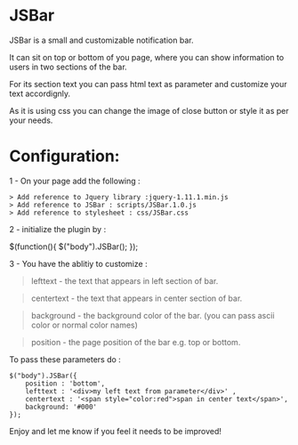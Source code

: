 JSBar
=====

JSBar is a small and customizable notification bar. 

It can sit on top or bottom of you page, where you can show information to users in two sections of the bar.

For its section text you can pass html text as parameter and customize your text accordignly.

As it is using css you can change the image of close button or style it as per your needs.

Configuration:
=============

1 - On your page add the following : 

	> Add reference to Jquery library :jquery-1.11.1.min.js
	> Add reference to JSBar : scripts/JSBar.1.0.js
	> Add reference to stylesheet : css/JSBar.css

2 - initialize the plugin by : 


$(function(){
	$("body").JSBar();
});


3 - You have the ablitiy to customize : 

   > lefttext - the text that appears in left section of bar.
   
   > centertext - the text that appears in center section of bar.
   
   > background - the background color of the bar. (you can pass ascii color or normal color names)
   
   > position - the page position of the bar e.g. top or bottom.
   
To pass these parameters do :

	$("body").JSBar({ 
		position : 'bottom', 
		lefttext : '<div>my left text from parameter</div>' ,
		centertext : '<span style="color:red">span in center text</span>',
		background: '#000'
	});
	
Enjoy and let me know if you feel it needs to be improved!
